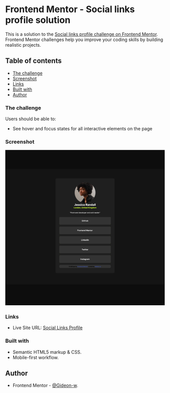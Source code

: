 # Frontend Mentor - Social links profile solution

This is a solution to the [Social links profile challenge on Frontend Mentor](https://www.frontendmentor.io/challenges/social-links-profile-UG32l9m6dQ). Frontend Mentor challenges help you improve your coding skills by building realistic projects. 

## Table of contents

- [The challenge](#the-challenge)
- [Screenshot](#screenshot)
- [Links](#links)
- [Built with](#built-with)
- [Author](#author)

### The challenge

Users should be able to:

- See hover and focus states for all interactive elements on the page

### Screenshot

![](Screenshot%202024-06-06%20at%2021-53-16%20Frontend%20Mentor%20Social%20links%20profile.png)

### Links

- Live Site URL: [Social Links Profile](https://gideon-w.github.io/Social-Media-Links-Profile/#)

### Built with

- Semantic HTML5 markup & CSS.
- Mobile-first workflow.

## Author

- Frontend Mentor - [@Gideon-w](https://www.frontendmentor.io/profile/Gideon-w).
